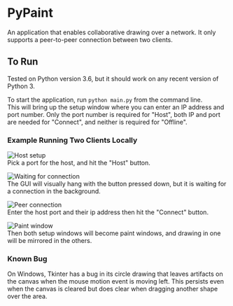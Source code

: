 # PyPaint

An application that enables collaborative drawing over a network.  It only 
supports a peer-to-peer connection between two clients.

## To Run 

Tested on Python version 3.6, but it should work on any recent version of 
Python 3.  

To start the application, run `python main.py` from the command line.  
This will bring up the setup window where you can enter an IP address and port 
number.  Only the port number is required for "Host", both IP and port are 
needed for "Connect", and neither is required for "Offline".  

### Example Running Two Clients Locally

![Host setup](https://user-images.githubusercontent.com/4585721/40455655-9e9560b0-5eb3-11e8-890c-a7e8bebfb090.png "Host setup")  
Pick a port for the host, and hit the "Host" button.  

![Waiting for connection](https://user-images.githubusercontent.com/4585721/40455656-9ea91dda-5eb3-11e8-99f2-60d55947fa18.png "Waiting for connection")  
The GUI will visually hang with the button pressed down, but it is waiting 
for a connection in the background.  

![Peer connection](https://user-images.githubusercontent.com/4585721/40455657-9ebd89f0-5eb3-11e8-9d9a-59d0cb5a2af6.png "Peer connection")  
Enter the host port and their ip address then hit the "Connect" button.  

![Paint window](https://user-images.githubusercontent.com/4585721/40455658-9ecc88b0-5eb3-11e8-8d44-7a06b71e38d7.png "Paint window")  
Then both setup windows will become paint windows, and drawing in one will be mirrored in the others.  


### Known Bug

On Windows, Tkinter has a bug in its circle drawing that leaves artifacts on 
the canvas when the mouse motion event is moving left.  This persists even 
when the canvas is cleared but does clear when dragging another shape over 
the area.
